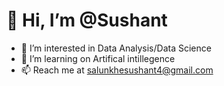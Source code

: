 # 👋 Hi, I’m @Sushant
- 👀 I’m interested in Data Analysis/Data Science
- 🌱 I’m learning on Artifical intillegence  
- 📫 Reach me at  salunkhesushant4@gmail.com


<!---
Sushant319/Sushant319 is a ✨ special ✨ repository because its `README.md` (this file) appears on your GitHub profile.
You can click the Preview link to take a look at your changes.
--->

